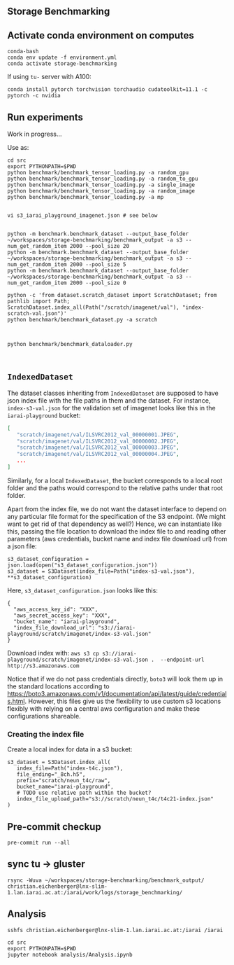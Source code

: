 ## Storage Benchmarking

## Activate conda environment on computes

```
conda-bash
conda env update -f environment.yml
conda activate storage-benchmarking
```

If using `tu-` server with A100:

`conda install pytorch torchvision torchaudio cudatoolkit=11.1 -c pytorch -c nvidia`

## Run experiments
Work in progress...

Use as:

```
cd src
export PYTHONPATH=$PWD
python benchmark/benchmark_tensor_loading.py -a random_gpu
python benchmark/benchmark_tensor_loading.py -a random_to_gpu
python benchmark/benchmark_tensor_loading.py -a single_image
python benchmark/benchmark_tensor_loading.py -a random_image
python benchmark/benchmark_tensor_loading.py -a mp


vi s3_iarai_playground_imagenet.json # see below


python -m benchmark.benchmark_dataset --output_base_folder ~/workspaces/storage-benchmarking/benchmark_output -a s3 --num_get_random_item 2000 --pool_size 20
python -m benchmark.benchmark_dataset --output_base_folder ~/workspaces/storage-benchmarking/benchmark_output -a s3 --num_get_random_item 2000 --pool_size 5
python -m benchmark.benchmark_dataset --output_base_folder ~/workspaces/storage-benchmarking/benchmark_output -a s3 --num_get_random_item 2000 --pool_size 0

python -c 'from dataset.scratch_dataset import ScratchDataset; from pathlib import Path; ScratchDataset.index_all(Path("/scratch/imagenet/val"), "index-scratch-val.json")'
python benchmark/benchmark_dataset.py -a scratch



python benchmark/benchmark_dataloader.py



```











## `IndexedDataset`

The dataset classes inheriting from `IndexedDataset` are supposed to have json index file with the file paths in them and the dataset.
For instance, `index-s3-val.json` for the validation set of imagenet looks like this in the `iarai-playground` bucket:
```json
[
   "scratch/imagenet/val/ILSVRC2012_val_00000001.JPEG",
   "scratch/imagenet/val/ILSVRC2012_val_00000002.JPEG",
   "scratch/imagenet/val/ILSVRC2012_val_00000003.JPEG",
   "scratch/imagenet/val/ILSVRC2012_val_00000004.JPEG",
   ...
]
```
Similarly, for a local `IndexedDataset`, the bucket corresponds to a local root folder and the paths would correspond to the relative paths under that root folder.

Apart from the index file, we do not want the dataset interface to depend on any particular file format for the specification of the S3 endpoint.
(We might want to get rid of that dependency as well?)
Hence, we can instantiate like this, passing the file location to download the index file to and reading other parameters (aws credentials, bucket name and index file download url) from a json file:
```
s3_dataset_configuration = json.load(open("s3_dataset_configuration.json"))
s3_dataset = S3Dataset(index_file=Path("index-s3-val.json"), **s3_dataset_configuration)
```
Here, `s3_dataset_configuration.json` looks like this:
```
{
  "aws_access_key_id": "XXX",
  "aws_secret_access_key": "XXX",
  "bucket_name": "iarai-playground",
  "index_file_download_url": "s3://iarai-playground/scratch/imagenet/index-s3-val.json"
}
```

Download index with: `aws s3 cp s3://iarai-playground/scratch/imagenet/index-s3-val.json .  --endpoint-url http://s3.amazonaws.com`

Notice that if we do not pass credentials directly, `boto3` will look them up in the standard locations according to https://boto3.amazonaws.com/v1/documentation/api/latest/guide/credentials.html.
However, this files give us the flexibility to use custom s3 locations flexibly with relying on a central aws configuration and make these configurations shareable.

### Creating the index file

Create a local index for data in a s3 bucket:
```
s3_dataset = S3Dataset.index_all(
   index_file=Path("index-t4c.json"),
   file_ending="_8ch.h5",
   prefix="scratch/neun_t4c/raw",
   bucket_name="iarai-playground",
   # TODO use relative path within the bucket?
   index_file_upload_path="s3://scratch/neun_t4c/t4c21-index.json"
)
```

## Pre-commit checkup

`pre-commit run --all`




## sync tu -> gluster
```
rsync -Wuva ~/workspaces/storage-benchmarking/benchmark_output/ christian.eichenberger@lnx-slim-1.lan.iarai.ac.at:/iarai/work/logs/storage_benchmarking/
```

## Analysis
```
sshfs christian.eichenberger@lnx-slim-1.lan.iarai.ac.at:/iarai /iarai

cd src
export PYTHONPATH=$PWD
jupyter notebook analysis/Analysis.ipynb

```
